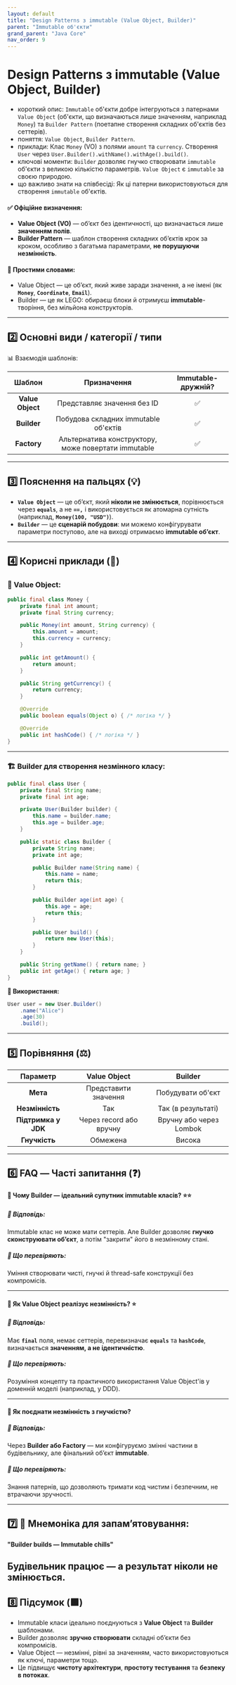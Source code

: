 ```yaml
---
layout: default
title: "Design Patterns з immutable (Value Object, Builder)"
parent: "Immutable об'єкти"
grand_parent: "Java Core"
nav_order: 9
---
```


# Design Patterns з immutable (Value Object, Builder)

*   короткий опис: `Immutable` об'єкти добре інтегруються з патернами `Value Object` (об'єкти, що визначаються лише значенням, наприклад `Money`) та `Builder Pattern` (поетапне створення складних об'єктів без сеттерів).
*   поняття: `Value Object`, `Builder Pattern`.
*   приклади: Клас `Money` (VO) з полями `amount` та `currency`. Створення `User` через `User.Builder().withName().withAge().build()`.
*   ключові моменти: `Builder` дозволяє гнучко створювати `immutable` об'єкти з великою кількістю параметрів. `Value Object` є `immutable` за своєю природою.
*   що важливо знати на співбесіді: Як ці патерни використовуються для створення `immutable` об'єктів.
#### **✅ Офіційне визначення:**

* **Value Object (VO)** — об’єкт без ідентичності, що визначається лише **значенням полів**.
* **Builder Pattern** — шаблон створення складних об’єктів крок за кроком, особливо з багатьма параметрами, **не порушуючи незмінність**.

#### **🧠 Простими словами:**

* Value Object — це об’єкт, який живе заради значення, а не імені (як **`Money`**, **`Coordinate`**, **`Email`**).
* Builder — це як LEGO: обираєш блоки й отримуєш **immutable**\-творіння, без мільйона конструкторів.

---

## **2️⃣ Основні види / категорії / типи**

📊 Взаємодія шаблонів:

| Шаблон | Призначення | Immutable-дружній? |
| :---: | :---: | :---: |
| **Value Object** | Представляє значення без ID | ✅ |
| **Builder** | Побудова складних immutable об'єктів | ✅ |
| **Factory** | Альтернатива конструктору, може повертати immutable | ✅ |

---

## **3️⃣ Пояснення на пальцях (💡)**

* **`Value Object`** — це об’єкт, який **ніколи не змінюється**, порівнюється через **`equals`**, а не **`==,`** і використовується як атомарна сутність (наприклад, **`Money(100, "USD")`**).
* **`Builder`** — це **сценарій побудови**: ми можемо конфігурувати параметри поступово, але на виході отримаємо **immutable об’єкт**.

---

## **4️⃣ Корисні приклади (🧪)**

### **🧱 Value Object:**

```java
public final class Money {
    private final int amount;
    private final String currency;

    public Money(int amount, String currency) {
        this.amount = amount;
        this.currency = currency;
    }

    public int getAmount() {
        return amount;
    }

    public String getCurrency() {
        return currency;
    }

    @Override
    public boolean equals(Object o) { /* логіка */ }

    @Override
    public int hashCode() { /* логіка */ }
}
```
---

### **🏗️ Builder для створення незмінного класу:**

```java
public final class User {
    private final String name;
    private final int age;

    private User(Builder builder) {
        this.name = builder.name;
        this.age = builder.age;
    }

    public static class Builder {
        private String name;
        private int age;

        public Builder name(String name) {
            this.name = name;
            return this;
        }

        public Builder age(int age) {
            this.age = age;
            return this;
        }

        public User build() {
            return new User(this);
        }
    }

    public String getName() { return name; }
    public int getAge() { return age; }
}
```
**🧪 Використання:**

```java
User user = new User.Builder()
    .name("Alice")
    .age(30)
    .build();
```
---

## **5️⃣ Порівняння (⚖️)**

| Параметр | Value Object | Builder |
| :---: | :---: | :---: |
| **Мета** | Представити значення | Побудувати об'єкт |
| **Незмінність** | Так | Так (в результаті) |
| **Підтримка у JDK** | Через record або вручну | Вручну або через Lombok |
| **Гнучкість** | Обмежена | Висока |

---

## **6️⃣ FAQ — Часті запитання (❓)**

#### **🔹 Чому Builder — ідеальний супутник immutable класів? ⭐️⭐️**

##### **💬 Відповідь:**

Immutable клас не може мати сеттерів. Але Builder дозволяє **гнучко сконструювати об’єкт**, а потім "закрити" його в незмінному стані.

##### **📌 Що перевіряють:**

Уміння створювати чисті, гнучкі й thread-safe конструкції без компромісів.

---

#### **🔹 Як Value Object реалізує незмінність? ⭐️**

##### **💬 Відповідь:**

Має **`final`** поля, немає сеттерів, перевизначає **`equals`** та **`hashCode`**, визначається **значенням, а не ідентичністю**.

##### **📌 Що перевіряють:**

Розуміння концепту та практичного використання Value Object'ів у доменній моделі (наприклад, у DDD).

---

#### **🔹 Як поєднати незмінність з гнучкістю?**

##### **💬 Відповідь:**

Через **Builder або Factory** — ми конфігуруємо змінні частини в будівельнику, але фінальний об’єкт **immutable**.

##### **📌 Що перевіряють:**

Знання патернів, що дозволяють тримати код чистим і безпечним, не втрачаючи зручності.

---

## **7️⃣ 🧠 Мнемоніка для запам’ятовування:**

**"Builder builds — Immutable chills"**

Будівельник працює — а результат ніколи не змінюється.
---

## **8️⃣ Підсумок (🟩)**

* Immutable класи ідеально поєднуються з **Value Object** та **Builder** шаблонами.
* Builder дозволяє **зручно створювати** складні об’єкти без компромісів.
* Value Object — незмінні, рівні за значенням, часто використовуються як ключі, параметри тощо.
* Це підвищує **чистоту архітектури**, **простоту тестування** та **безпеку в потоках**.